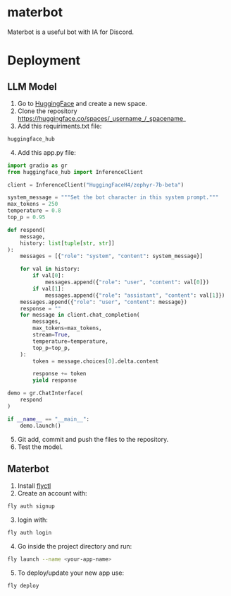 # materbot

Materbot is a useful bot with IA for Discord.

# Deployment
## LLM Model

1) Go to [HuggingFace](https://huggingface.co/) and create a new space.
2) Clone the repository https://huggingface.co/spaces/_username_/_spacename_ 
3) Add this requiriments.txt file:
```txt
huggingface_hub
```
4) Add this app.py file:
```python
import gradio as gr
from huggingface_hub import InferenceClient

client = InferenceClient("HuggingFaceH4/zephyr-7b-beta")

system_message = """Set the bot character in this system prompt."""
max_tokens = 250
temperature = 0.8
top_p = 0.95

def respond(
    message,
    history: list[tuple[str, str]]
):
    messages = [{"role": "system", "content": system_message}]

    for val in history:
        if val[0]:
            messages.append({"role": "user", "content": val[0]})
        if val[1]:
            messages.append({"role": "assistant", "content": val[1]})
    messages.append({"role": "user", "content": message})
    response = ""
    for message in client.chat_completion(
        messages,
        max_tokens=max_tokens,
        stream=True,
        temperature=temperature,
        top_p=top_p,
    ):
        token = message.choices[0].delta.content

        response += token
        yield response

demo = gr.ChatInterface(
    respond
)

if __name__ == "__main__":
    demo.launch()
```
5) Git add, commit and push the files to the repository.
6) Test the model.

## Materbot
1) Install [flyctl](https://fly.io/docs/flyctl/install/)
2) Create an account with:
```bash
fly auth signup
```
3) login with:
```bash
fly auth login
```
4) Go inside the project directory and run:
```bash
fly launch --name <your-app-name>
```
5) To deploy/update your new app use:
```bash
fly deploy
```


